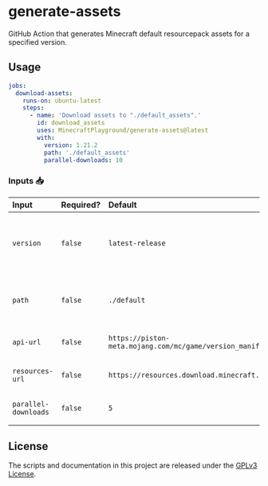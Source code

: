 # generate-assets
GitHub Action that generates Minecraft default resourcepack assets for a specified version.

## Usage

```yaml
jobs:
  download-assets:
    runs-on: ubuntu-latest
    steps:
      - name: 'Download assets to "./default_assets".'
        id: download_assets
        uses: MinecraftPlayground/generate-assets@latest
        with:
          version: 1.21.2
          path: './default_assets'
          parallel-downloads: 10
```

### Inputs 📥

| Input                | Required? | Default                                                           | Description                                                                            |
| :------------------- | --------- | :---------------------------------------------------------------- | :------------------------------------------------------------------------------------- |
| `version`            | `false`   | `latest-release`                                                  | Minecraft version to generate assets for or one of `latest-release`/`latest-snapshot`. |
| `path`               | `false`   | `./default`                                                       | Relative path under `$GITHUB_WORKSPACE` to place the assets.                           |
| `api-url`            | `false`   | `https://piston-meta.mojang.com/mc/game/version_manifest_v2.json` | URL to the Minecraft manifest API.                                                     |
| `resources-url`      | `false`   | `https://resources.download.minecraft.net`                        | URL to the Minecraft resources API.                                                    |
| `parallel-downloads` | `false`   | `5`                                                               | How much files to download in parallel.                                                |

## License
The scripts and documentation in this project are released under the [GPLv3 License](./LICENSE).

